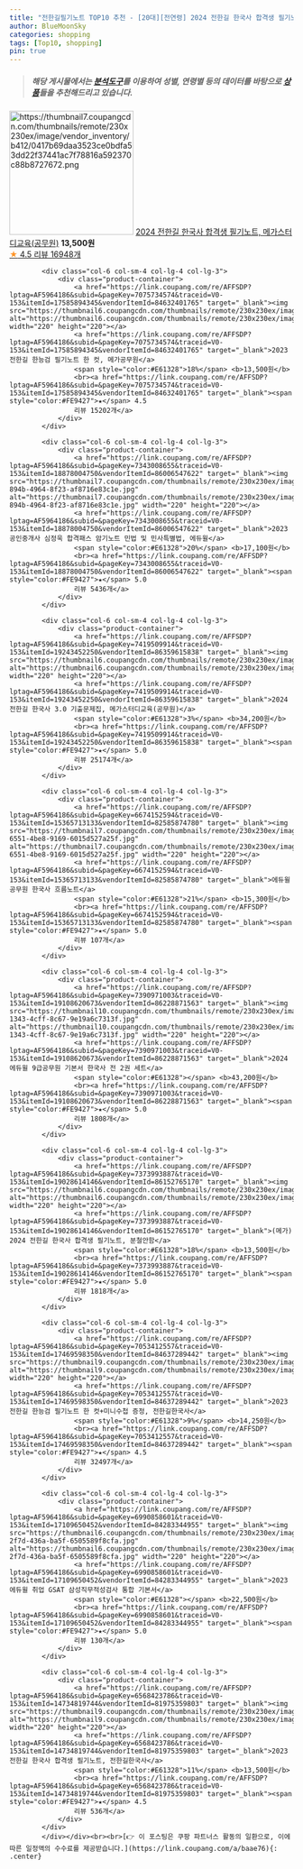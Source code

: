 ```yaml
---
title: "전한길필기노트 TOP10 추천 - [20대][전연령] 2024 전한길 한국사 합격생 필기노트, 메가스터디교육(공무원)"
author: BlueMoonSky
categories: shopping
tags: [Top10, shopping]
pin: true
---
```


> ##### 해당 게시물에서는 [**분석도구**](https://itemscout.io/)를 이용하여 **성별**, **연령별** 등의 데이터를 바탕으로 [**상품**](https://link.coupang.com/a/baae76)들을 추천해드리고 있습니다.
<div class="container"><div class="row">
            <div class="col-6 col-sm-4 col-lg-4 col-lg-3">
                <div class="product-container">
                    <a href="https://link.coupang.com/re/AFFSDP?lptag=AF5964186&subid=&pageKey=7372476842&traceid=V0-153&itemId=19021245288&vendorItemId=86145620728" target="_blank"><img src="https://thumbnail7.coupangcdn.com/thumbnails/remote/230x230ex/image/vendor_inventory/b412/0417b69daa3523ce0bdfa53dd22f37441ac7f78816a592370c88b8727672.png" alt="https://thumbnail7.coupangcdn.com/thumbnails/remote/230x230ex/image/vendor_inventory/b412/0417b69daa3523ce0bdfa53dd22f37441ac7f78816a592370c88b8727672.png" width="220" height="220"></a>
                    <a href="https://link.coupang.com/re/AFFSDP?lptag=AF5964186&subid=&pageKey=7372476842&traceid=V0-153&itemId=19021245288&vendorItemId=86145620728" target="_blank">2024 전한길 한국사 합격생 필기노트, 메가스터디교육(공무원)</a>
                    <span style="color:#E61328"></span> <b>13,500원</b>
                    <br><a href="https://link.coupang.com/re/AFFSDP?lptag=AF5964186&subid=&pageKey=7372476842&traceid=V0-153&itemId=19021245288&vendorItemId=86145620728" target="_blank"><span style="color:#FE9427">★</span> 4.5
                    리뷰 16948개</a>
                </div>
            </div>
            
            <div class="col-6 col-sm-4 col-lg-4 col-lg-3">
                <div class="product-container">
                    <a href="https://link.coupang.com/re/AFFSDP?lptag=AF5964186&subid=&pageKey=7075734574&traceid=V0-153&itemId=17585894345&vendorItemId=84632401765" target="_blank"><img src="https://thumbnail6.coupangcdn.com/thumbnails/remote/230x230ex/image/vendor_inventory/e3f7/2ea8370d4de8c0027a0bbf50daecd1437c5584aedc2bfa09171d209038b1.png" alt="https://thumbnail6.coupangcdn.com/thumbnails/remote/230x230ex/image/vendor_inventory/e3f7/2ea8370d4de8c0027a0bbf50daecd1437c5584aedc2bfa09171d209038b1.png" width="220" height="220"></a>
                    <a href="https://link.coupang.com/re/AFFSDP?lptag=AF5964186&subid=&pageKey=7075734574&traceid=V0-153&itemId=17585894345&vendorItemId=84632401765" target="_blank">2023 전한길 한능검 필기노트 한 컷, 메가공무원</a>
                    <span style="color:#E61328">18%</span> <b>13,500원</b>
                    <br><a href="https://link.coupang.com/re/AFFSDP?lptag=AF5964186&subid=&pageKey=7075734574&traceid=V0-153&itemId=17585894345&vendorItemId=84632401765" target="_blank"><span style="color:#FE9427">★</span> 4.5
                    리뷰 15202개</a>
                </div>
            </div>
            
            <div class="col-6 col-sm-4 col-lg-4 col-lg-3">
                <div class="product-container">
                    <a href="https://link.coupang.com/re/AFFSDP?lptag=AF5964186&subid=&pageKey=7343008655&traceid=V0-153&itemId=18878004750&vendorItemId=86006547622" target="_blank"><img src="https://thumbnail7.coupangcdn.com/thumbnails/remote/230x230ex/image/retail/images/2023/05/18/17/0/5cba9661-894b-4964-8f23-af8716e83c1e.jpg" alt="https://thumbnail7.coupangcdn.com/thumbnails/remote/230x230ex/image/retail/images/2023/05/18/17/0/5cba9661-894b-4964-8f23-af8716e83c1e.jpg" width="220" height="220"></a>
                    <a href="https://link.coupang.com/re/AFFSDP?lptag=AF5964186&subid=&pageKey=7343008655&traceid=V0-153&itemId=18878004750&vendorItemId=86006547622" target="_blank">2023 공인중개사 심정욱 합격패스 암기노트 민법 및 민사특별법, 에듀윌</a>
                    <span style="color:#E61328">20%</span> <b>17,100원</b>
                    <br><a href="https://link.coupang.com/re/AFFSDP?lptag=AF5964186&subid=&pageKey=7343008655&traceid=V0-153&itemId=18878004750&vendorItemId=86006547622" target="_blank"><span style="color:#FE9427">★</span> 5.0
                    리뷰 5436개</a>
                </div>
            </div>
            
            <div class="col-6 col-sm-4 col-lg-4 col-lg-3">
                <div class="product-container">
                    <a href="https://link.coupang.com/re/AFFSDP?lptag=AF5964186&subid=&pageKey=7419509914&traceid=V0-153&itemId=19243452250&vendorItemId=86359615838" target="_blank"><img src="https://thumbnail6.coupangcdn.com/thumbnails/remote/230x230ex/image/vendor_inventory/d91a/ff2bf273c1dc74103573defa4debdbeb5f0e825f8c175b6166388afd77a3.png" alt="https://thumbnail6.coupangcdn.com/thumbnails/remote/230x230ex/image/vendor_inventory/d91a/ff2bf273c1dc74103573defa4debdbeb5f0e825f8c175b6166388afd77a3.png" width="220" height="220"></a>
                    <a href="https://link.coupang.com/re/AFFSDP?lptag=AF5964186&subid=&pageKey=7419509914&traceid=V0-153&itemId=19243452250&vendorItemId=86359615838" target="_blank">2024 전한길 한국사 3.0 기출문제집, 메가스터디교육(공무원)</a>
                    <span style="color:#E61328">3%</span> <b>34,200원</b>
                    <br><a href="https://link.coupang.com/re/AFFSDP?lptag=AF5964186&subid=&pageKey=7419509914&traceid=V0-153&itemId=19243452250&vendorItemId=86359615838" target="_blank"><span style="color:#FE9427">★</span> 5.0
                    리뷰 25174개</a>
                </div>
            </div>
            
            <div class="col-6 col-sm-4 col-lg-4 col-lg-3">
                <div class="product-container">
                    <a href="https://link.coupang.com/re/AFFSDP?lptag=AF5964186&subid=&pageKey=6674152594&traceid=V0-153&itemId=15365713133&vendorItemId=82585874780" target="_blank"><img src="https://thumbnail7.coupangcdn.com/thumbnails/remote/230x230ex/image/retail/images/2022/07/28/18/0/7be6d3f6-6551-4be8-9169-6015d527a25f.jpg" alt="https://thumbnail7.coupangcdn.com/thumbnails/remote/230x230ex/image/retail/images/2022/07/28/18/0/7be6d3f6-6551-4be8-9169-6015d527a25f.jpg" width="220" height="220"></a>
                    <a href="https://link.coupang.com/re/AFFSDP?lptag=AF5964186&subid=&pageKey=6674152594&traceid=V0-153&itemId=15365713133&vendorItemId=82585874780" target="_blank">에듀윌 공무원 한국사 흐름노트</a>
                    <span style="color:#E61328">21%</span> <b>15,300원</b>
                    <br><a href="https://link.coupang.com/re/AFFSDP?lptag=AF5964186&subid=&pageKey=6674152594&traceid=V0-153&itemId=15365713133&vendorItemId=82585874780" target="_blank"><span style="color:#FE9427">★</span> 5.0
                    리뷰 107개</a>
                </div>
            </div>
            
            <div class="col-6 col-sm-4 col-lg-4 col-lg-3">
                <div class="product-container">
                    <a href="https://link.coupang.com/re/AFFSDP?lptag=AF5964186&subid=&pageKey=7390971003&traceid=V0-153&itemId=19108620673&vendorItemId=86228871563" target="_blank"><img src="https://thumbnail10.coupangcdn.com/thumbnails/remote/230x230ex/image/retail/images/2023/06/09/18/5/8195e46c-1343-4cff-8c67-9e19a6c7313f.jpg" alt="https://thumbnail10.coupangcdn.com/thumbnails/remote/230x230ex/image/retail/images/2023/06/09/18/5/8195e46c-1343-4cff-8c67-9e19a6c7313f.jpg" width="220" height="220"></a>
                    <a href="https://link.coupang.com/re/AFFSDP?lptag=AF5964186&subid=&pageKey=7390971003&traceid=V0-153&itemId=19108620673&vendorItemId=86228871563" target="_blank">2024 에듀윌 9급공무원 기본서 한국사 전 2권 세트</a>
                    <span style="color:#E61328"></span> <b>43,200원</b>
                    <br><a href="https://link.coupang.com/re/AFFSDP?lptag=AF5964186&subid=&pageKey=7390971003&traceid=V0-153&itemId=19108620673&vendorItemId=86228871563" target="_blank"><span style="color:#FE9427">★</span> 5.0
                    리뷰 1808개</a>
                </div>
            </div>
            
            <div class="col-6 col-sm-4 col-lg-4 col-lg-3">
                <div class="product-container">
                    <a href="https://link.coupang.com/re/AFFSDP?lptag=AF5964186&subid=&pageKey=7373993887&traceid=V0-153&itemId=19028614146&vendorItemId=86152765170" target="_blank"><img src="https://thumbnail6.coupangcdn.com/thumbnails/remote/230x230ex/image/vendor_inventory/9094/06a971d2b2489d39a413428eee2f2e57f6447f926b58b566dcff00e5c71a.png" alt="https://thumbnail6.coupangcdn.com/thumbnails/remote/230x230ex/image/vendor_inventory/9094/06a971d2b2489d39a413428eee2f2e57f6447f926b58b566dcff00e5c71a.png" width="220" height="220"></a>
                    <a href="https://link.coupang.com/re/AFFSDP?lptag=AF5964186&subid=&pageKey=7373993887&traceid=V0-153&itemId=19028614146&vendorItemId=86152765170" target="_blank">(메가) 2024 전한길 한국사 합격생 필기노트, 분철안함</a>
                    <span style="color:#E61328">18%</span> <b>13,500원</b>
                    <br><a href="https://link.coupang.com/re/AFFSDP?lptag=AF5964186&subid=&pageKey=7373993887&traceid=V0-153&itemId=19028614146&vendorItemId=86152765170" target="_blank"><span style="color:#FE9427">★</span> 5.0
                    리뷰 1818개</a>
                </div>
            </div>
            
            <div class="col-6 col-sm-4 col-lg-4 col-lg-3">
                <div class="product-container">
                    <a href="https://link.coupang.com/re/AFFSDP?lptag=AF5964186&subid=&pageKey=7053412557&traceid=V0-153&itemId=17469598350&vendorItemId=84637289442" target="_blank"><img src="https://thumbnail9.coupangcdn.com/thumbnails/remote/230x230ex/image/vendor_inventory/b0c7/55b2d10cfeba344d5dd6982dd1528ecd4395c7f5f27206d867c5f92d5ed2.png" alt="https://thumbnail9.coupangcdn.com/thumbnails/remote/230x230ex/image/vendor_inventory/b0c7/55b2d10cfeba344d5dd6982dd1528ecd4395c7f5f27206d867c5f92d5ed2.png" width="220" height="220"></a>
                    <a href="https://link.coupang.com/re/AFFSDP?lptag=AF5964186&subid=&pageKey=7053412557&traceid=V0-153&itemId=17469598350&vendorItemId=84637289442" target="_blank">2023 전한길 한능검 필기노트 한 컷+미니수첩 증정, 전한길한국사</a>
                    <span style="color:#E61328">9%</span> <b>14,250원</b>
                    <br><a href="https://link.coupang.com/re/AFFSDP?lptag=AF5964186&subid=&pageKey=7053412557&traceid=V0-153&itemId=17469598350&vendorItemId=84637289442" target="_blank"><span style="color:#FE9427">★</span> 4.5
                    리뷰 32497개</a>
                </div>
            </div>
            
            <div class="col-6 col-sm-4 col-lg-4 col-lg-3">
                <div class="product-container">
                    <a href="https://link.coupang.com/re/AFFSDP?lptag=AF5964186&subid=&pageKey=6990858601&traceid=V0-153&itemId=17109650452&vendorItemId=84283344955" target="_blank"><img src="https://thumbnail6.coupangcdn.com/thumbnails/remote/230x230ex/image/retail/images/2022/12/13/13/0/fa2741e7-2f7d-436a-ba5f-6505589f8cfa.jpg" alt="https://thumbnail6.coupangcdn.com/thumbnails/remote/230x230ex/image/retail/images/2022/12/13/13/0/fa2741e7-2f7d-436a-ba5f-6505589f8cfa.jpg" width="220" height="220"></a>
                    <a href="https://link.coupang.com/re/AFFSDP?lptag=AF5964186&subid=&pageKey=6990858601&traceid=V0-153&itemId=17109650452&vendorItemId=84283344955" target="_blank">2023 에듀윌 취업 GSAT 삼성직무적성검사 통합 기본서</a>
                    <span style="color:#E61328"></span> <b>22,500원</b>
                    <br><a href="https://link.coupang.com/re/AFFSDP?lptag=AF5964186&subid=&pageKey=6990858601&traceid=V0-153&itemId=17109650452&vendorItemId=84283344955" target="_blank"><span style="color:#FE9427">★</span> 5.0
                    리뷰 130개</a>
                </div>
            </div>
            
            <div class="col-6 col-sm-4 col-lg-4 col-lg-3">
                <div class="product-container">
                    <a href="https://link.coupang.com/re/AFFSDP?lptag=AF5964186&subid=&pageKey=6568423786&traceid=V0-153&itemId=14734819744&vendorItemId=81975359803" target="_blank"><img src="https://thumbnail9.coupangcdn.com/thumbnails/remote/230x230ex/image/vendor_inventory/2328/1e5d6a6708791e3e44cc51107aa4ec36c1dd11c94e61d087ed8be0d23547.png" alt="https://thumbnail9.coupangcdn.com/thumbnails/remote/230x230ex/image/vendor_inventory/2328/1e5d6a6708791e3e44cc51107aa4ec36c1dd11c94e61d087ed8be0d23547.png" width="220" height="220"></a>
                    <a href="https://link.coupang.com/re/AFFSDP?lptag=AF5964186&subid=&pageKey=6568423786&traceid=V0-153&itemId=14734819744&vendorItemId=81975359803" target="_blank">2023 전한길 한국사 합격생 필기노트, 전한길한국사</a>
                    <span style="color:#E61328">11%</span> <b>13,500원</b>
                    <br><a href="https://link.coupang.com/re/AFFSDP?lptag=AF5964186&subid=&pageKey=6568423786&traceid=V0-153&itemId=14734819744&vendorItemId=81975359803" target="_blank"><span style="color:#FE9427">★</span> 4.5
                    리뷰 536개</a>
                </div>
            </div>
            </div></div><br><br>[👉 이 포스팅은 쿠팡 파트너스 활동의 일환으로, 이에 따른 일정액의 수수료를 제공받습니다.](https://link.coupang.com/a/baae76){: .center}
